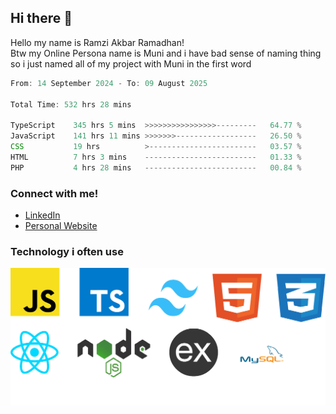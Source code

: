 ## Hi there 👋
Hello my name is Ramzi Akbar Ramadhan!\
Btw my Online Persona name is Muni and i have bad sense of naming thing so i just named all of my project with Muni in the first word
<!--START_SECTION:Muni-->

```Javascript
From: 14 September 2024 - To: 09 August 2025

Total Time: 532 hrs 28 mins

TypeScript    345 hrs 5 mins  >>>>>>>>>>>>>>>>---------   64.77 %
JavaScript    141 hrs 11 mins >>>>>>>------------------   26.50 %
CSS           19 hrs          >------------------------   03.57 %
HTML          7 hrs 3 mins    -------------------------   01.33 %
PHP           4 hrs 28 mins   -------------------------   00.84 %
```

<!--END_SECTION:Muni-->
### Connect with me!
* [LinkedIn](https://www.linkedin.com/in/ramzi-akbar-ramadhan-b8b05a243/)
* [Personal Website](https://www.muniporto.my.id/)
### Technology i often use
![Technology List](assets/techlist.png)
